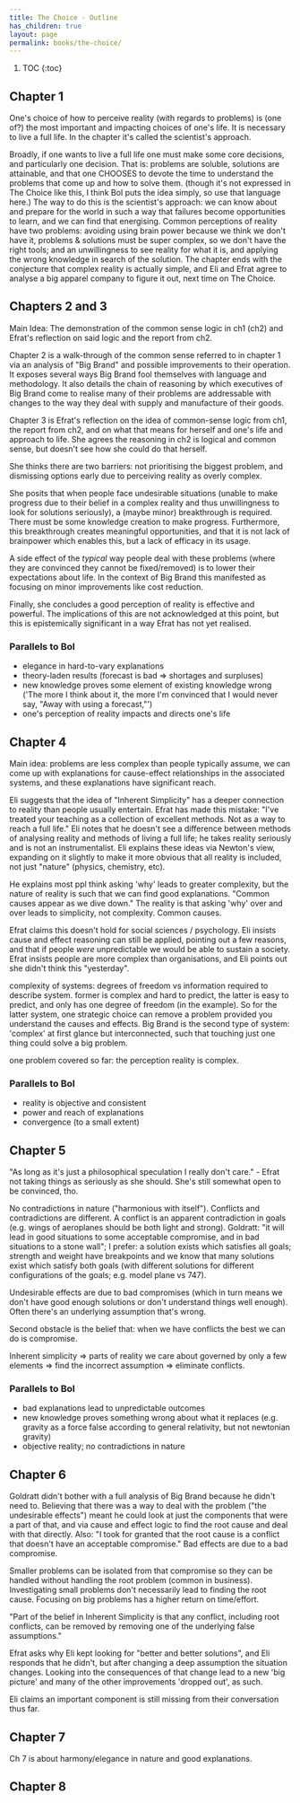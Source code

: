 ```yaml
---
title: The Choice - Outline
has_children: true
layout: page
permalink: books/the-choice/
---
```


1. TOC
{:toc}

## Chapter 1

One's choice of how to perceive reality (with regards to problems) is (one of?) the most important and impacting
choices of one's life. It is necessary to live a full life. In the chapter it's called the scientist's approach.

Broadly, if one wants to live a full life one must make some core decisions, and particularly one decision. That is:
problems are soluble, solutions are attainable, and that one CHOOSES to devote the time to understand the problems that
come up and how to solve them. (though it's not expressed in The Choice like this, I think BoI puts the idea simply, so
use that language here.) The way to do this is the scientist's approach: we can know about and prepare for the world in
such a way that failures become opportunities to learn, and we can find that energising. Common perceptions of reality
have two problems: avoiding using brain power because we think we don't have it, problems & solutions must be super
complex, so we don't have the right tools; and an unwillingness to see reality for what it is, and applying the wrong
knowledge in search of the solution. The chapter ends with the conjecture that complex reality is actually simple, and Eli
and Efrat agree to analyse a big apparel company to figure it out, next time on The Choice.

## Chapters 2 and 3

Main Idea: The demonstration of the common sense logic in ch1 (ch2) and Efrat's reflection on said logic and the report from ch2.

Chapter 2 is a walk-through of the common sense referred to in
chapter 1 via an analysis of "Big Brand" and possible improvements to their operation. It
exposes several ways Big Brand fool themselves with language and methodology. It also
details the chain of reasoning by which executives of Big Brand come to realise many of
their problems are addressable with changes to the way they deal with supply and
manufacture of their goods. 

Chapter 3 is Efrat's reflection on the idea of common-sense logic from ch1, the report from ch2, and on what that means
for herself and one's life and approach to life. She agrees the reasoning in ch2 is logical
and common sense, but doesn't see how she could do that herself. 

She thinks there are
two barriers: not prioritising the biggest problem, and dismissing options early due to
perceiving reality as overly complex.

She posits that when people face undesirable situations (unable to make progress due to their belief in a complex reality and thus unwillingness to look for solutions seriously), a (maybe minor) breakthrough is required. There must be some knowledge creation to make progress.
Furthermore, this breakthrough creates meaningful opportunities, and that it is not lack of brainpower which enables this, but a lack of efficacy in its usage.

A side effect of the *typical* way people deal with these problems (where they are convinced they cannot be fixed/removed) is to lower their expectations about life. In the context of Big Brand this manifested as focusing on minor improvements like cost reduction.

Finally, she concludes a good perception of reality is effective and powerful. The implications of this are not acknowledged at this point, but this is epistemically significant in a way Efrat has not yet realised.

### Parallels to BoI

* elegance in hard-to-vary explanations
* theory-laden results (forecast is bad => shortages and surpluses)
* new knowledge proves some element of existing knowledge wrong ('The more I think about it, the more I'm convinced that I would never say, "Away with using a forecast,"')
* one's perception of reality impacts and directs one's life

## Chapter 4

Main idea: problems are less complex than people typically assume, we can come up with explanations for cause-effect relationships in the associated systems, and these explanations have significant reach.

Eli suggests that the idea of "Inherent Simplicity" has a deeper connection to reality than people usually entertain. Efrat has made this mistake: "I've treated your teaching as a collection of excellent methods. Not as a way to reach a full life." Eli notes that he doesn't see a difference between methods of analysing reality and methods of living a full life; he takes reality seriously and is not an instrumentalist. Eli explains these ideas via Newton's view, expanding on it slightly to make it more obvious that all reality is included, not just "nature" (physics, chemistry, etc).

He explains most ppl think asking 'why' leads to greater complexity, but the nature of reality is such that we can find good explanations. "Common causes appear as we dive down." The reality is that asking 'why' over and over leads to simplicity, not complexity. Common causes.

Efrat claims this doesn't hold for social sciences / psychology. Eli insists cause and effect reasoning can still be applied, pointing out a few reasons, and that if people *were* unpredictable we would be able to sustain a society. Efrat insists people are more complex than organisations, and Eli points out she didn't think this "yesterday".

complexity of systems: degrees of freedom vs information required to describe system. former is complex and hard to predict, the latter is easy to predict, and only has one degree of freedom (in the example). So for the latter system, one strategic choice can remove a problem provided you understand the causes and effects. Big Brand is the second type of system: 'complex' at first glance but interconnected, such that touching just one thing could solve a big problem.

one problem covered so far: the perception reality is complex.

### Parallels to BoI

* reality is objective and consistent
* power and reach of explanations
* convergence (to a small extent)

## Chapter 5

"As long as it's just a philosophical speculation I really don't care." - Efrat not taking things as seriously as she should. She's still somewhat open to be convinced, tho.

No contradictions in nature ("harmonious with itself"). Conflicts and contradictions are different. A conflict is an apparent contradiction in goals (e.g. wings of aeroplanes should be both light and strong). Goldratt: "it will lead in good situations to some acceptable compromise, and in bad situations to a stone wall"; I prefer: a solution exists which satisfies all goals; strength and weight have breakpoints and we know that many solutions exist which satisfy both goals (with different solutions for different configurations of the goals; e.g. model plane vs 747).

Undesirable effects are due to bad compromises (which in turn means we don't have good enough solutions or don't understand things well enough). Often there's an underlying assumption that's wrong.

Second obstacle is the belief that: when we have conflicts the best we can do is compromise.

Inherent simplicity => parts of reality we care about governed by only a few elements => find the incorrect assumption => eliminate conflicts.

### Parallels to BoI

* bad explanations lead to unpredictable outcomes
* new knowledge proves something wrong about what it replaces (e.g. gravity as a force false according to general relativity, but not newtonian gravity)
* objective reality; no contradictions in nature

## Chapter 6

Goldratt didn't bother with a full analysis of Big Brand because he didn't need to. Believing that there was a way to deal with the problem ("the undesirable effects") meant he could look at just the components that were a part of that, and via cause and effect logic to find the root cause and deal with that directly. Also: "I took for granted that the root cause is a conflict that doesn't have an acceptable compromise." Bad effects are due to a bad compromise.

Smaller problems can be isolated from that compromise so they can be handled without handling the root problem (common in business). Investigating small problems don't necessarily lead to finding the root cause. Focusing on big problems has a higher return on time/effort.

"Part of the belief in Inherent Simplicity is that any conflict, including root conflicts, can be removed by removing one of the underlying false assumptions."

Efrat asks why Eli kept looking for "better and better solutions", and Eli responds that he didn't, but after changing a deep assumption the situation changes. Looking into the consequences of that change lead to a new 'big picture' and many of the other improvements 'dropped out', as such.

Eli claims an important component is still missing from their conversation thus far.

## Chapter 7

Ch 7 is about harmony/elegance in nature and good explanations.

## Chapter 8
